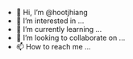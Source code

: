 - 👋 Hi, I’m @hootjhiang
- 👀 I’m interested in ...
- 🌱 I’m currently learning ...
- 💞️ I’m looking to collaborate on ...
- 📫 How to reach me ...

<!---
hootjhiang/hootjhiang is a ✨ special ✨ repository because its `README.md` (this file) appears on your GitHub profile.
You can click the Preview link to take a look at your changes.
--->
